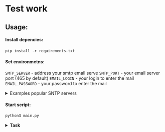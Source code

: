 # Test work

## Usage:


#### Install depencies:
```shell
pip install -r requirements.txt 
```

#### Set environmetns:

`SMTP_SERVER` - address your smtp email serve
`SMTP_PORT` - your email server port (465 by default)
`EMAIL_LOGIN` - your login to enter the mail
`EMAIL_PASSWORD` - your password to enter the mail

<details><summary>Examples popular SNTP servers</summary><p>

![Screenshot](images/sntp-servers.png)
</p></details>

#### Start script:
```python
python3 main.py
```

<details><summary><b>Task<b/></summary><p>

Ниже описано тестовое задание, его необходимо выполнить с помощью средств Python и предоставить результат 20.08

Открыть https://www.moex.com Нажать на кнопку Меню, выбрать Срочный рынок, далее выбрать Индикативные курсы. В выпадающем списке выбирать валюты: USD/RUB - Доллар США к российскому рублю.

Когда откроется динамика курса, скопировать в excel курс за последний текущий месяц. В excel шапка (A) Дата, (B) Курс, (C)Изменение. Повторить для Евро (EUR/RUB - Евро к российскому рублю), записать в ячейки (D), (E), (F) дату евро, курс, изменение. Для каждой строки полученного файла поделить курс евро на доллар и полученное значение записать в ячейку (G). Выровнять – автоширина. Формат чисел – финансовый. Проверить, чтобы автосумма в excel опознавала ячейки как числовой формат. Послать итоговый файл отчета себе на почту. В письме указать количество строк в excel в правильном склонении. Код выложите на GitHub, или архивом в облачное хранилище (Google Drive, Yandex Disk и т.д.) и пришлите ссылку.

</p></details>

